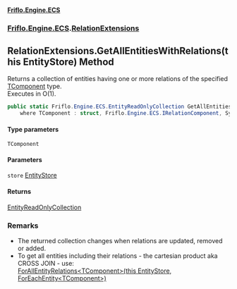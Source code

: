 #### [Friflo.Engine.ECS](index.md 'index')
### [Friflo.Engine.ECS](Friflo.Engine.ECS.md 'Friflo.Engine.ECS').[RelationExtensions](RelationExtensions.md 'Friflo.Engine.ECS.RelationExtensions')

## RelationExtensions.GetAllEntitiesWithRelations<TComponent>(this EntityStore) Method

Returns a collection of entities having one or more relations of the specified [TComponent](RelationExtensions.GetAllEntitiesWithRelations_TComponent_(thisEntityStore).md#Friflo.Engine.ECS.RelationExtensions.GetAllEntitiesWithRelations_TComponent_(thisFriflo.Engine.ECS.EntityStore).TComponent 'Friflo.Engine.ECS.RelationExtensions.GetAllEntitiesWithRelations<TComponent>(this Friflo.Engine.ECS.EntityStore).TComponent') type.<br/>
Executes in O(1).

```csharp
public static Friflo.Engine.ECS.EntityReadOnlyCollection GetAllEntitiesWithRelations<TComponent>(this Friflo.Engine.ECS.EntityStore store)
    where TComponent : struct, Friflo.Engine.ECS.IRelationComponent, System.ValueType, System.ValueType;
```
#### Type parameters

<a name='Friflo.Engine.ECS.RelationExtensions.GetAllEntitiesWithRelations_TComponent_(thisFriflo.Engine.ECS.EntityStore).TComponent'></a>

`TComponent`
#### Parameters

<a name='Friflo.Engine.ECS.RelationExtensions.GetAllEntitiesWithRelations_TComponent_(thisFriflo.Engine.ECS.EntityStore).store'></a>

`store` [EntityStore](EntityStore.md 'Friflo.Engine.ECS.EntityStore')

#### Returns
[EntityReadOnlyCollection](EntityReadOnlyCollection.md 'Friflo.Engine.ECS.EntityReadOnlyCollection')

### Remarks
- The returned collection changes when relations are updated, removed or added.
- To get all entities including their relations - the cartesian product aka CROSS JOIN - use:<br/>[ForAllEntityRelations&lt;TComponent&gt;(this EntityStore, ForEachEntity&lt;TComponent&gt;)](RelationExtensions.ForAllEntityRelations_TComponent_(thisEntityStore,ForEachEntity_TComponent_).md 'Friflo.Engine.ECS.RelationExtensions.ForAllEntityRelations<TComponent>(this Friflo.Engine.ECS.EntityStore, Friflo.Engine.ECS.ForEachEntity<TComponent>)')